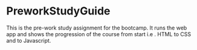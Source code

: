 # PreworkStudyGuide
This is the pre-work study assignment for the bootcamp. It runs the web app and shows the progression of the course from start i.e . HTML to CSS and to Javascript. 
